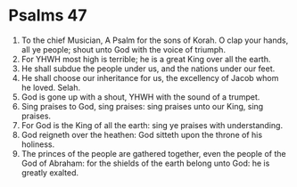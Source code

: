 ﻿# Psalms 47
1. To the chief Musician, A Psalm for the sons of Korah. O clap your hands, all ye people; shout unto God with the voice of triumph. 
2. For YHWH most high is terrible; he is a great King over all the earth. 
3. He shall subdue the people under us, and the nations under our feet. 
4. He shall choose our inheritance for us, the excellency of Jacob whom he loved. Selah. 
5. God is gone up with a shout, YHWH with the sound of a trumpet. 
6. Sing praises to God, sing praises: sing praises unto our King, sing praises. 
7. For God is the King of all the earth: sing ye praises with understanding. 
8. God reigneth over the heathen: God sitteth upon the throne of his holiness. 
9. The princes of the people are gathered together, even the people of the God of Abraham: for the shields of the earth belong unto God: he is greatly exalted. 
